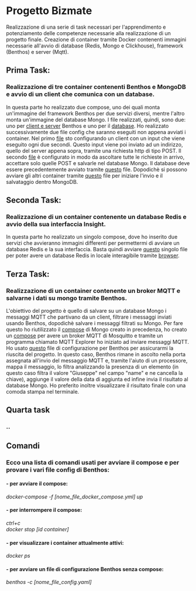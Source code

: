 # Progetto Bizmate
Realizzazione di una serie di task necessari per l'apprendimento e potenziamento delle competenze necessarie alla realizzazione di un progetto finale.
Creazione di container tramite Docker contenenti immagini necessarie all'avvio di database (Redis, Mongo e Clickhouse), framework (Benthos) e server (Mqtt).

## Prima Task: 
### Realizzazione di tre container contenenti Benthos e MongoDB e avvio di un client che comunica con un database.

In questa parte ho realizzato due compose, uno dei quali monta un'immagine del framework Benthos per due servizi diversi, mentre l'altro monta un'immagine del database Mongo. I file realizzati, quindi, sono due: uno per [client e server](docker-compose-benthos.yml) Benthos e uno per il [database](docker-compose-mongodb.yml). Ho realizzato successivamente due file config che saranno eseguiti non appena avviati i container. Nel primo [file](config/config_benthos/client_config.yaml) sto configurando un client con un input che viene eseguito ogni due secondi. Questo input viene poi inviato ad un indirizzo, quello del server appena sopra, tramite una richiesta http di tipo POST. Il secondo [file](config/config_benthos/server_config.yaml) è configurato in modo da ascoltare tutte le richieste in arrivo, accettare solo quelle POST e salvarle nel database Mongo. Il database deve essere precedentemente avviato tramite [questo](docker-compose-mongodb.yml) file. Dopodichè si possono avviare gli altri container tramite [questo](docker-compose-benthos.yml) file per iniziare l'invio e il salvataggio dentro MongoDB.

## Seconda Task: 
### Realizzazione di un container contenente un database Redis e avvio della sua interfaccia Insight.

In questa parte ho realizzato un singolo compose, dove ho inserito due servizi che avvieranno immagini differenti per permettermi di avviare un database Redis e la sua interfaccia. Basta quindi avviare [questo](docker-compose-redisdb.yml) singolo file per poter avere un database Redis in locale interagibile tramite [browser](http://localhost:8001). 

## Terza Task: 
### Realizzazione di un container contenente un broker MQTT e salvarne i dati su mongo tramite Benthos.

L'obiettivo del progetto è quello di salvare su un database Mongo i messaggi MQTT che partivano da un client, filtrare i messaggi inviati usando Benthos, dopodichè salvare i messaggi filtrati su Mongo. Per fare questo ho riutilizzato il [compose](docker-compose-mongodb.yml) di Mongo creato in precedenza, ho creato un [compose](docker-compose-mosquitto.yml) per avere un broker MQTT di Mosquitto e tramite un programma chiamato MQTT Explorer ho iniziato ad inviare messaggi MQTT. Ho usato [questo](config/config_benthos/mqtt_mongo_config.yaml) file di configurazione per Benthos per assicurarmi la riuscita del progetto. In questo caso, Benthos rimane in ascolto nella porta assegnata all'invio del messaggio MQTT e, tramite l'aiuto di un processore, mappa il messaggio, lo filtra analizzando la presenza di un elemento (in questo caso filtra il valore "Giuseppe" nel campo "name" e ne cancella la chiave), aggiunge il valore della data di aggiunta ed infine invia il risultato al database Mongo. Ho preferito inoltre visualizzare il risultato finale con una comoda stampa nel terminale.

## Quarta task 
### ..

## Comandi
### Ecco una lista di comandi usati per avviare il compose e per provare i vari file config di Benthos:
#### - per avviare il compose:
*docker-compose -f [nome_file_docker_compose.yml] up*
#### - per interrompere il compose:
*ctrl+c* <br>
*docker stop [id container]*
#### - per visualizzare i container attualmente attivi:
*docker ps*
#### - per avviare un file di configurazione Benthos senza compose:
*benthos -c [nome_file_config.yaml]*